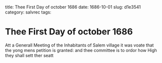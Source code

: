 title: Thee First Day of october 1686
date: 1686-10-01
slug: d1e3541
category: salvrec
tags: 


<div markdown class="doc" id="d1e3541">


# Thee First Day of october 1686

Att a Generall Meeting of the Inhabitants of Salem village it was voate that the yong mens petition is granted: and thee committee is to ordor how High they shall sett ther seatt
</div>